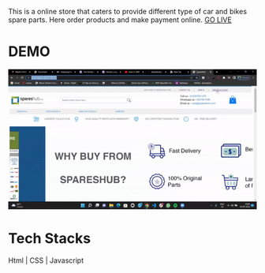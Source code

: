 This is a online store that caters to provide different type of car and bikes spare parts. Here order products and make payment online.
[GO LIVE](https://spareshub-website-clone.netlify.app/)

<h1>DEMO</h1>

<img src="img/demo.gif"/>

<h1>Tech Stacks</h1>

<p>Html | CSS | Javascript</p>